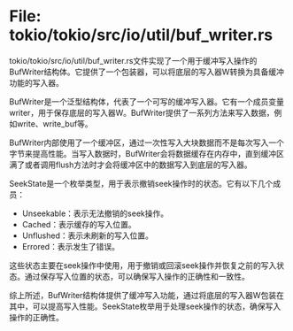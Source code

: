# File: tokio/tokio/src/io/util/buf_writer.rs

tokio/tokio/src/io/util/buf_writer.rs文件实现了一个用于缓冲写入操作的BufWriter结构体。它提供了一个包装器，可以将底层的写入器W转换为具备缓冲功能的写入器。

BufWriter<W>是一个泛型结构体，代表了一个可写的缓冲写入器。它有一个成员变量writer，用于保存底层的写入器W。BufWriter提供了一系列方法来写入数据，例如write、write_buf等。

BufWriter内部使用了一个缓冲区，通过一次性写入大块数据而不是每次写入一个字节来提高性能。当写入数据时，BufWriter会将数据缓存在内存中，直到缓冲区满了或者调用flush方法时才会将缓冲区中的数据写入到底层的写入器。

SeekState是一个枚举类型，用于表示撤销seek操作时的状态。它有以下几个成员：
- Unseekable：表示无法撤销的seek操作。
- Cached：表示缓存的写入位置。
- Unflushed：表示未刷新的写入位置。
- Errored：表示发生了错误。

这些状态主要在seek操作中使用，用于撤销或回滚seek操作并恢复之前的写入状态。通过保存写入位置的状态，可以确保写入操作的正确性和一致性。

综上所述，BufWriter结构体提供了缓冲写入功能，通过将底层的写入器W包装在其中，可以提高写入性能。SeekState枚举用于处理seek操作的状态，确保写入操作的正确性。


